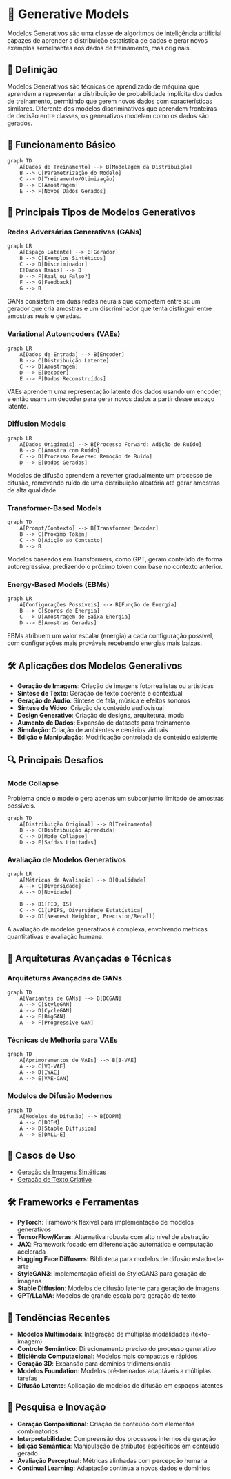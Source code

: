 # 🔄 Generative Models

Modelos Generativos são uma classe de algoritmos de inteligência artificial capazes de aprender a distribuição estatística de dados e gerar novos exemplos semelhantes aos dados de treinamento, mas originais.

## 📑 Definição

Modelos Generativos são técnicas de aprendizado de máquina que aprendem a representar a distribuição de probabilidade implícita dos dados de treinamento, permitindo que gerem novos dados com características similares. Diferente dos modelos discriminativos que aprendem fronteiras de decisão entre classes, os generativos modelam como os dados são gerados.

## 🔄 Funcionamento Básico

```mermaid
graph TD
    A[Dados de Treinamento] --> B[Modelagem da Distribuição]
    B --> C[Parametrização do Modelo]
    C --> D[Treinamento/Otimização]
    D --> E[Amostragem]
    E --> F[Novos Dados Gerados]
```

## 🧩 Principais Tipos de Modelos Generativos

### Redes Adversárias Generativas (GANs)

```mermaid
graph LR
    A[Espaço Latente] --> B[Gerador]
    B --> C[Exemplos Sintéticos]
    C --> D[Discriminador]
    E[Dados Reais] --> D
    D --> F[Real ou Falso?]
    F --> G[Feedback]
    G --> B
```

GANs consistem em duas redes neurais que competem entre si: um gerador que cria amostras e um discriminador que tenta distinguir entre amostras reais e geradas.

### Variational Autoencoders (VAEs)

```mermaid
graph LR
    A[Dados de Entrada] --> B[Encoder]
    B --> C[Distribuição Latente]
    C --> D[Amostragem]
    D --> E[Decoder]
    E --> F[Dados Reconstruídos]
```

VAEs aprendem uma representação latente dos dados usando um encoder, e então usam um decoder para gerar novos dados a partir desse espaço latente.

### Diffusion Models

```mermaid
graph LR
    A[Dados Originais] --> B[Processo Forward: Adição de Ruído]
    B --> C[Amostra com Ruído]
    C --> D[Processo Reverse: Remoção de Ruído]
    D --> E[Dados Gerados]
```

Modelos de difusão aprendem a reverter gradualmente um processo de difusão, removendo ruído de uma distribuição aleatória até gerar amostras de alta qualidade.

### Transformer-Based Models

```mermaid
graph TD
    A[Prompt/Contexto] --> B[Transformer Decoder]
    B --> C[Próximo Token]
    C --> D[Adição ao Contexto]
    D --> B
```

Modelos baseados em Transformers, como GPT, geram conteúdo de forma autoregressiva, predizendo o próximo token com base no contexto anterior.

### Energy-Based Models (EBMs)

```mermaid
graph LR
    A[Configurações Possíveis] --> B[Função de Energia]
    B --> C[Scores de Energia]
    C --> D[Amostragem de Baixa Energia]
    D --> E[Amostras Geradas]
```

EBMs atribuem um valor escalar (energia) a cada configuração possível, com configurações mais prováveis recebendo energias mais baixas.

## 🛠️ Aplicações dos Modelos Generativos

- **Geração de Imagens**: Criação de imagens fotorrealistas ou artísticas
- **Síntese de Texto**: Geração de texto coerente e contextual
- **Geração de Áudio**: Síntese de fala, música e efeitos sonoros
- **Síntese de Vídeo**: Criação de conteúdo audiovisual
- **Design Generativo**: Criação de designs, arquitetura, moda
- **Aumento de Dados**: Expansão de datasets para treinamento
- **Simulação**: Criação de ambientes e cenários virtuais
- **Edição e Manipulação**: Modificação controlada de conteúdo existente

## 🔍 Principais Desafios

### Mode Collapse

Problema onde o modelo gera apenas um subconjunto limitado de amostras possíveis.

```mermaid
graph TD
    A[Distribuição Original] --> B[Treinamento]
    B --> C[Distribuição Aprendida]
    C --> D[Mode Collapse]
    D --> E[Saídas Limitadas]
```

### Avaliação de Modelos Generativos

```mermaid
graph LR
    A[Métricas de Avaliação] --> B[Qualidade]
    A --> C[Diversidade]
    A --> D[Novidade]
    
    B --> B1[FID, IS]
    C --> C1[LPIPS, Diversidade Estatística]
    D --> D1[Nearest Neighbor, Precision/Recall]
```

A avaliação de modelos generativos é complexa, envolvendo métricas quantitativas e avaliação humana.

## 🧠 Arquiteturas Avançadas e Técnicas

### Arquiteturas Avançadas de GANs

```mermaid
graph TD
    A[Variantes de GANs] --> B[DCGAN]
    A --> C[StyleGAN]
    A --> D[CycleGAN]
    A --> E[BigGAN]
    A --> F[Progressive GAN]
```

### Técnicas de Melhoria para VAEs

```mermaid
graph TD
    A[Aprimoramentos de VAEs] --> B[β-VAE]
    A --> C[VQ-VAE]
    A --> D[IWAE]
    A --> E[VAE-GAN]
```

### Modelos de Difusão Modernos

```mermaid
graph TD
    A[Modelos de Difusão] --> B[DDPM]
    A --> C[DDIM]
    A --> D[Stable Diffusion]
    A --> E[DALL-E]
```

## 🔗 Casos de Uso

- [Geração de Imagens Sintéticas](./use-case-synthetic-images.md)
- [Geração de Texto Criativo](./use-case-text-generation.md)

## 🛠️ Frameworks e Ferramentas

- **PyTorch**: Framework flexível para implementação de modelos generativos
- **TensorFlow/Keras**: Alternativa robusta com alto nível de abstração
- **JAX**: Framework focado em diferenciação automática e computação acelerada
- **Hugging Face Diffusers**: Biblioteca para modelos de difusão estado-da-arte
- **StyleGAN3**: Implementação oficial do StyleGAN3 para geração de imagens
- **Stable Diffusion**: Modelos de difusão latente para geração de imagens
- **GPT/LLaMA**: Modelos de grande escala para geração de texto

## 🌟 Tendências Recentes

- **Modelos Multimodais**: Integração de múltiplas modalidades (texto-imagem)
- **Controle Semântico**: Direcionamento preciso do processo generativo
- **Eficiência Computacional**: Modelos mais compactos e rápidos
- **Geração 3D**: Expansão para domínios tridimensionais
- **Modelos Foundation**: Modelos pré-treinados adaptáveis a múltiplas tarefas
- **Difusão Latente**: Aplicação de modelos de difusão em espaços latentes

## 🔬 Pesquisa e Inovação

- **Geração Compositional**: Criação de conteúdo com elementos combinatórios
- **Interpretabilidade**: Compreensão dos processos internos de geração
- **Edição Semântica**: Manipulação de atributos específicos em conteúdo gerado
- **Avaliação Perceptual**: Métricas alinhadas com percepção humana
- **Continual Learning**: Adaptação contínua a novos dados e domínios